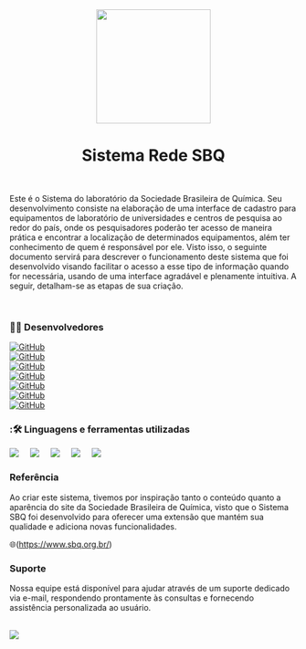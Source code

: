 <div align="center">
  <img height="200" src=Imagens/logo.png />
</div>

###
<h1 align="center">Sistema Rede SBQ</h1>

</br>

<p> Este é o Sistema do laboratório da Sociedade Brasileira de Química. Seu desenvolvimento consiste na elaboração de uma interface de cadastro para equipamentos de laboratório de universidades e centros de pesquisa ao redor do país, onde os pesquisadores poderão ter acesso de maneira prática e encontrar a localização de determinados equipamentos, além ter conhecimento de quem é responsável por ele. Visto isso, o seguinte documento servirá para descrever o funcionamento deste sistema que foi desenvolvido visando facilitar o acesso a esse tipo de informação quando for necessária, usando de uma interface agradável e plenamente intuitiva. A seguir, detalham-se as etapas de sua criação. </p>

</br>
<h3 align="left">👩‍💻  Desenvolvedores </h3>

[![GitHub](https://img.shields.io/badge/GitHub-Livia-181717?style=for-the-badge&logo=github&logoColor=white)](https://github.com/liviacarvalho07) <br>
[![GitHub](https://img.shields.io/badge/GitHub-Alanna-181717?style=for-the-badge&logo=github&logoColor=white)](https://github.com/AlanaLopes) <br>
[![GitHub](https://img.shields.io/badge/GitHub-Luiza-181717?style=for-the-badge&logo=github&logoColor=white)](https://github.com/Nalu2) <br>
[![GitHub](https://img.shields.io/badge/GitHub-Matheus-181717?style=for-the-badge&logo=github&logoColor=white)](https://github.com/Matheus) <br>
[![GitHub](https://img.shields.io/badge/GitHub-Henry-181717?style=for-the-badge&logo=github&logoColor=white)](https://github.com/HenryV042) <br>
[![GitHub](https://img.shields.io/badge/GitHub-Emerson-181717?style=for-the-badge&logo=github&logoColor=white)](https://github.com/emerson096) <br>
[![GitHub](https://img.shields.io/badge/GitHub-Kalel-181717?style=for-the-badge&logo=github&logoColor=white)](https://github.com/KalelOliveira) <br>

<h3 align="left"> :🛠️ Linguagens e ferramentas utilizadas </h3>

<div align="left">
  <img src= "https://img.shields.io/badge/HTML-239120?style=for-the-badge&logo=html5&logoColor=white" />
  <img width="12" />
  <img src= "https://img.shields.io/badge/CSS-239120?&style=for-the-badge&logo=css3&logoColor=white" />
  <img width="12" />
  <img src= "https://img.shields.io/badge/PHP-777BB4?style=for-the-badge&logo=php&logoColor=white" />
  <img width="12" />
  <img src= "https://img.shields.io/badge/JavaScript-323330?style=for-the-badge&logo=javascript&logoColor=F7DF1E" />
  <img width="12" />
  <img src= "https://img.shields.io/badge/MySQL-00000F?style=for-the-badge&logo=mysql&logoColor=white" />
  <img width="12" />
</div>

<h3 align="left"> Referência </h3>

<p> Ao criar este sistema, tivemos por inspiração tanto o conteúdo quanto a aparência do site da Sociedade Brasileira de Química, visto que o Sistema SBQ foi desenvolvido para oferecer uma extensão que mantém sua qualidade e adiciona novas funcionalidades. </p>

🌐(https://www.sbq.org.br/)  

<h3 align="left"> Suporte </h3>
<p> Nossa equipe está disponível para ajudar através de um suporte dedicado via e-mail, respondendo prontamente às consultas e fornecendo assistência personalizada ao usuário.</p>
<br>
<img src="https://img.shields.io/badge/matheus.soares7648@gmail.com-D14836?style=for-the-badge&logo=gmail&logoColor=white" />




 




